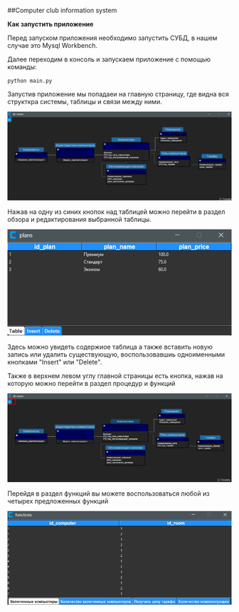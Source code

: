 ##Computer club information system


**Как запустить приложение**

Перед запуском приложения необходимо запустить СУБД, в нашем случае это Mysql Workbench.

Далее переходим в консоль и запускаем приложение с помощью команды:

```buildoutcfg
python main.py
```

Запустив приложение мы попадаеи на главную страницу, где видна вся структкра системы, таблицы и связи между ними.

![Изображение](assets\Screenshot_1.png "Структура")

Нажав на одну из синих кнопок над таблицей можно перейти в раздел обзора и редактирования выбранной таблицы.

![Изображение](assets\Screenshot_2.png "Таблица")

Здесь можно увидеть содержиое таблица а также вставить новую запись или удалить существующую, воспользовавшиь одноименными кнопками "Insert" или "Delete".

Также в верхнем левом углу главной страницы есть кнопка, нажав на которую можно перейти в раздел процедур и функций

![Изображение](assets\Screenshot_3.png "Функции")

Перейдя в раздел функций вы можете воспользоваться любой из четырех предложенных функций

![Изображение](assets\Screenshot_4.png "Функции2")